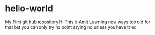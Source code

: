# hello-world
My First git hub repository 
Hi 
This is Amit
Learning new ways
too old for that
but you can only try
no point saying no
unless you have tried
